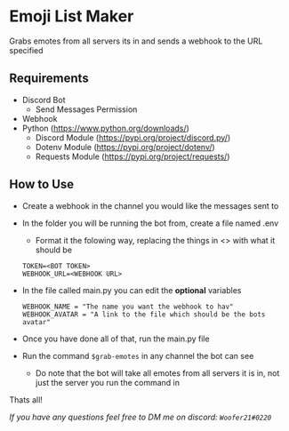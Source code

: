 # Emoji List Maker

Grabs emotes from all servers its in and sends a webhook to the URL specified

## Requirements
- Discord Bot
    - Send Messages Permission
- Webhook
- Python (https://www.python.org/downloads/)
    - Discord Module (https://pypi.org/project/discord.py/)
    - Dotenv Module (https://pypi.org/project/dotenv/)
    - Requests Module (https://pypi.org/project/requests/)


## How to Use
- Create a webhook in the channel you would like the messages sent to
- In the folder you will be running the bot from, create a file named .env
    - Format it the folowing way, replacing the things in <> with what it should be
    ```
    TOKEN=<BOT TOKEN>
    WEBHOOK_URL=<WEBHOOK URL>
    ```

-  In the file called main.py you can edit the **optional** variables
    ```
    WEBHOOK_NAME = "The name you want the webhook to hav"
    WEBHOOK_AVATAR = "A link to the file which should be the bots avatar"
    ```

- Once you have done all of that, run the main.py file
- Run the command `$grab-emotes` in any channel the bot can see
    - Do note that the bot will take all emotes from all servers it is in, not just the server you run the command in

Thats all!

*If you have any questions feel free to DM me on discord: `Woofer21#0220`*